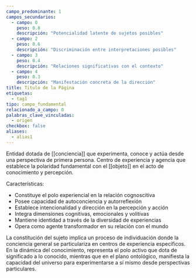 ```yaml
---
campo_predominante: 1
campos_secundarios:
  - campo: 0
    peso: 0.8
    descripción: "Potencialidad latente de sujetos posibles"
  - campo: 2
    peso: 0.6
    descripción: "Discriminación entre interpretaciones posibles"
  - campo: 3
    peso: 0.4
    descripción: "Relaciones significativas con el contexto"
  - campo: 4
    peso: 0.3
    descripción: "Manifestación concreta de la dirección"
title: Titulo de la Página
etiquetas:
  - tag1
tipo: campo_fundamental
relacionado_a_campo: 0
palabras_clave_vinculadas:
  - origen
checkbox: false
aliases:
  - alias1
---
```


Entidad dotada de [[conciencia]] que experimenta, conoce y actúa desde una perspectiva de primera persona. Centro de experiencia y agencia que establece la polaridad fundamental con el [[objeto]] en el acto de conocimiento y percepción.

Características:
- Constituye el polo experiencial en la relación cognoscitiva
- Posee capacidad de autoconciencia y autorreflexión
- Establece intencionalidad y dirección en la percepción y acción
- Integra dimensiones cognitivas, emocionales y volitivas
- Mantiene identidad a través de la diversidad de experiencias
- Opera como agente transformador en su relación con el mundo

La constitución del sujeto implica un proceso de individuación donde la conciencia general se particulariza en centros de experiencia específicos. En la dinámica del conocimiento, representa el polo activo que dota de significado a lo conocido, mientras que en el plano ontológico, manifiesta la capacidad del universo para experimentarse a sí mismo desde perspectivas particulares.